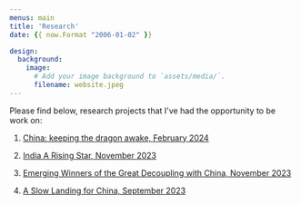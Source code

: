 ```yaml
---
menus: main
title: 'Research'
date: {{ now.Format "2006-01-02" }}

design:
  background:
    image:
      # Add your image background to `assets/media/`.
      filename: website.jpeg
---
```


Please find below, research projects that I've had the opportunity to be work on: 

1. [China: keeping the dragon awake, February 2024](https://www.allianz-trade.com/content/dam/onemarketing/aztrade/allianz-trade_com/en_gl/erd/publications/pdf/2024-02-07-China.pdf)

2. [India A Rising Star, November 2023](https://www.allianz.com/content/dam/onemarketing/azcom/Allianz_com/economic-research/publications/specials/en/2023/november/2023-11-09-India-AZ.pdf)

3. [Emerging Winners of the Great Decoupling with China, November 2023](https://www.allianz-trade.com/content/dam/onemarketing/aztrade/allianz-trade_com/en_gl/erd/publications/pdf/2023_11_24_what_to_watch.pdf)

4. [A Slow Landing for China, September 2023](https://www.allianz-trade.com/en_global/news-insights/economic-insights/china-landing.html)